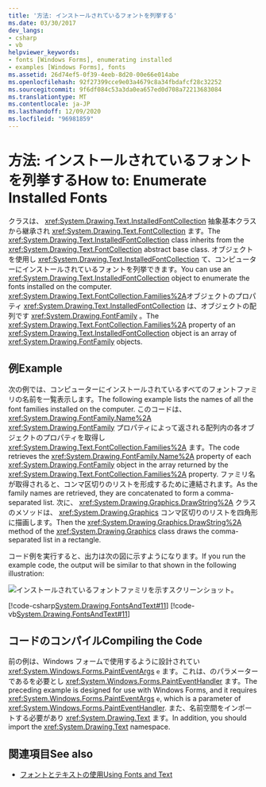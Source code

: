 ```yaml
---
title: '方法: インストールされているフォントを列挙する'
ms.date: 03/30/2017
dev_langs:
- csharp
- vb
helpviewer_keywords:
- fonts [Windows Forms], enumerating installed
- examples [Windows Forms], fonts
ms.assetid: 26d74ef5-0f39-4eeb-8d20-00e66e014abe
ms.openlocfilehash: 92f27399cce9e03a4679c8a34fbdafcf28c32252
ms.sourcegitcommit: 9f6df084c53a3da0ea657ed0d708a72213683084
ms.translationtype: MT
ms.contentlocale: ja-JP
ms.lasthandoff: 12/09/2020
ms.locfileid: "96981859"
---
```

# <a name="how-to-enumerate-installed-fonts"></a><span data-ttu-id="3b97a-102">方法: インストールされているフォントを列挙する</span><span class="sxs-lookup"><span data-stu-id="3b97a-102">How to: Enumerate Installed Fonts</span></span>
<span data-ttu-id="3b97a-103">クラスは、 <xref:System.Drawing.Text.InstalledFontCollection> 抽象基本クラスから継承され <xref:System.Drawing.Text.FontCollection> ます。</span><span class="sxs-lookup"><span data-stu-id="3b97a-103">The <xref:System.Drawing.Text.InstalledFontCollection> class inherits from the <xref:System.Drawing.Text.FontCollection> abstract base class.</span></span> <span data-ttu-id="3b97a-104">オブジェクトを使用し <xref:System.Drawing.Text.InstalledFontCollection> て、コンピューターにインストールされているフォントを列挙できます。</span><span class="sxs-lookup"><span data-stu-id="3b97a-104">You can use an <xref:System.Drawing.Text.InstalledFontCollection> object to enumerate the fonts installed on the computer.</span></span> <span data-ttu-id="3b97a-105"><xref:System.Drawing.Text.FontCollection.Families%2A>オブジェクトのプロパティ <xref:System.Drawing.Text.InstalledFontCollection> は、オブジェクトの配列です <xref:System.Drawing.FontFamily> 。</span><span class="sxs-lookup"><span data-stu-id="3b97a-105">The <xref:System.Drawing.Text.FontCollection.Families%2A> property of an <xref:System.Drawing.Text.InstalledFontCollection> object is an array of <xref:System.Drawing.FontFamily> objects.</span></span>  
  
## <a name="example"></a><span data-ttu-id="3b97a-106">例</span><span class="sxs-lookup"><span data-stu-id="3b97a-106">Example</span></span>  
 <span data-ttu-id="3b97a-107">次の例では、コンピューターにインストールされているすべてのフォントファミリの名前を一覧表示します。</span><span class="sxs-lookup"><span data-stu-id="3b97a-107">The following example lists the names of all the font families installed on the computer.</span></span> <span data-ttu-id="3b97a-108">このコードは、 <xref:System.Drawing.FontFamily.Name%2A> <xref:System.Drawing.FontFamily> プロパティによって返される配列内の各オブジェクトのプロパティを取得し <xref:System.Drawing.Text.FontCollection.Families%2A> ます。</span><span class="sxs-lookup"><span data-stu-id="3b97a-108">The code retrieves the <xref:System.Drawing.FontFamily.Name%2A> property of each <xref:System.Drawing.FontFamily> object in the array returned by the <xref:System.Drawing.Text.FontCollection.Families%2A> property.</span></span> <span data-ttu-id="3b97a-109">ファミリ名が取得されると、コンマ区切りのリストを形成するために連結されます。</span><span class="sxs-lookup"><span data-stu-id="3b97a-109">As the family names are retrieved, they are concatenated to form a comma-separated list.</span></span> <span data-ttu-id="3b97a-110">次に、 <xref:System.Drawing.Graphics.DrawString%2A> クラスのメソッドは、 <xref:System.Drawing.Graphics> コンマ区切りのリストを四角形に描画します。</span><span class="sxs-lookup"><span data-stu-id="3b97a-110">Then the <xref:System.Drawing.Graphics.DrawString%2A> method of the <xref:System.Drawing.Graphics> class draws the comma-separated list in a rectangle.</span></span>  
  
 <span data-ttu-id="3b97a-111">コード例を実行すると、出力は次の図に示すようになります。</span><span class="sxs-lookup"><span data-stu-id="3b97a-111">If you run the example code, the output will be similar to that shown in the following illustration:</span></span>  
  
 ![インストールされているフォントファミリを示すスクリーンショット。](./media/how-to-enumerate-installed-fonts/list-installed-font-families.png)  
  
 [!code-csharp[System.Drawing.FontsAndText#11](~/samples/snippets/csharp/VS_Snippets_Winforms/System.Drawing.FontsAndText/CS/Class1.cs#11)]
 [!code-vb[System.Drawing.FontsAndText#11](~/samples/snippets/visualbasic/VS_Snippets_Winforms/System.Drawing.FontsAndText/VB/Class1.vb#11)]  
  
## <a name="compiling-the-code"></a><span data-ttu-id="3b97a-113">コードのコンパイル</span><span class="sxs-lookup"><span data-stu-id="3b97a-113">Compiling the Code</span></span>  
 <span data-ttu-id="3b97a-114">前の例は、Windows フォームで使用するように設計されてい <xref:System.Windows.Forms.PaintEventArgs> `e` ます。これは、のパラメーターであるを必要とし <xref:System.Windows.Forms.PaintEventHandler> ます。</span><span class="sxs-lookup"><span data-stu-id="3b97a-114">The preceding example is designed for use with Windows Forms, and it requires <xref:System.Windows.Forms.PaintEventArgs> `e`, which is a parameter of <xref:System.Windows.Forms.PaintEventHandler>.</span></span> <span data-ttu-id="3b97a-115">また、名前空間をインポートする必要があり <xref:System.Drawing.Text> ます。</span><span class="sxs-lookup"><span data-stu-id="3b97a-115">In addition, you should import the <xref:System.Drawing.Text> namespace.</span></span>  
  
## <a name="see-also"></a><span data-ttu-id="3b97a-116">関連項目</span><span class="sxs-lookup"><span data-stu-id="3b97a-116">See also</span></span>

- [<span data-ttu-id="3b97a-117">フォントとテキストの使用</span><span class="sxs-lookup"><span data-stu-id="3b97a-117">Using Fonts and Text</span></span>](using-fonts-and-text.md)

